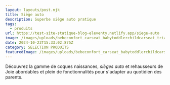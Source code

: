 ```yaml
---
layout: layouts/post.njk
title: Siège auto
description: Superbe siège auto pratique
tags:
  - produits
url: https://test-site-statique-blog-eleventy.netlify.app/siege-auto
image: /images/uploads/bebeconfort_carseat_babytoddlerchildcarseat_trianos_2015_black_blackraven_3qrt.jpg
date: 2024-10-23T15:33:02.875Z
category: SELECTION PRODUITS
featuredImage: /images/uploads/bebeconfort_carseat_babytoddlerchildcarseat_trianos_2015_black_blackraven_3qrt.jpg
---
```

Découvrez la gamme de coques naissances, *sièges auto* et rehausseurs de Joie abordables et plein de fonctionnalités pour s'adapter au quotidien des parents.